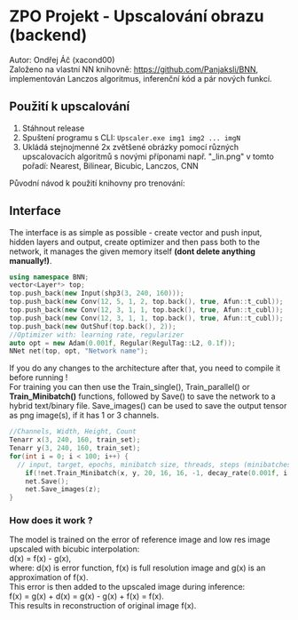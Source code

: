# ZPO Projekt - Upscalování obrazu (backend)
Autor: Ondřej Áč (xacond00)  
Založeno na vlastní NN knihovně: https://github.com/Panjaksli/BNN, implementován Lanczos algoritmus, inferenční kód a pár nových funkcí.  
## Použití k upscalování
1) Stáhnout release  
2) Spuštení programu s CLI: `Upscaler.exe img1 img2 ... imgN`  
3) Ukládá stejnojmenné 2x zvětšené obrázky pomocí různých upscalovacích algoritmů s novými příponami např. "_lin.png" v tomto pořadí: Nearest, Bilinear, Bicubic, Lanczos, CNN  

Původní návod k použití knihovny pro trenování:  
## Interface
The interface is as simple as possible - create vector<Layer> and push input, hidden layers and output, create optimizer and then pass both to the network, it manages the given memory itself **(dont delete anything manually!)**.
```cpp
using namespace BNN;
vector<Layer*> top;
top.push_back(new Input(shp3(3, 240, 160)));
top.push_back(new Conv(12, 5, 1, 2, top.back(), true, Afun::t_cubl));
top.push_back(new Conv(12, 3, 1, 1, top.back(), true, Afun::t_cubl));
top.push_back(new Conv(12, 3, 1, 1, top.back(), true, Afun::t_cubl));
top.push_back(new OutShuf(top.back(), 2));
//Optimizer with: learning rate, regularizer 
auto opt = new Adam(0.001f, Regular(RegulTag::L2, 0.1f));
NNet net(top, opt, "Network name");
```
If you do any changes to the architecture after that, you need to compile it before running !\
For training you can then use the Train_single(), Train_parallel() or **Train_Minibatch()** functions, followed by Save() to save the network to a hybrid text/binary file.
Save_images() can be used to save the output tensor as png image(s), if it has 1 or 3 channels.
```cpp
//Channels, Width, Height, Count
Tenarr x(3, 240, 160, train_set);
Tenarr y(3, 240, 160, train_set);
for(int i = 0; i < 100; i++) {
  // input, target, epochs, minibatch size, threads, steps (minibatches per epoch), learning rate
	if(!net.Train_Minibatch(x, y, 20, 16, 16, -1, decay_rate(0.001f, i, 20))) break;
	net.Save();
	net.Save_images(z);
}
```
### How does it work ?
The model is trained on the error of reference image and low res image upscaled with bicubic interpolation:\
d(x) = f(x) - g(x),\
where: d(x) is error function, f(x) is full resolution image and g(x) is an approximation of f(x).\
This error is then added to the upscaled image during inference:\
f(x) = g(x) + d(x) = g(x) - g(x) + f(x) = f(x).\
This results in reconstruction of original image f(x).

